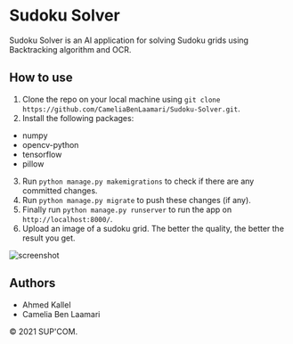 # Sudoku Solver
Sudoku Solver is an AI application for solving Sudoku grids using Backtracking algorithm and OCR.


## How to use
1. Clone the repo on your local machine using `git clone https://github.com/CameliaBenLaamari/Sudoku-Solver.git`.
2. Install the following packages:
  - numpy
  - opencv-python
  - tensorflow
  - pillow
3. Run `python manage.py makemigrations` to check if there are any committed changes.
4. Run `python manage.py migrate` to push these changes (if any).
5. Finally run `python manage.py runserver` to run the app on `http://localhost:8000/`.
6. Upload an image of a sudoku grid. The better the quality, the better the result you get.

![screenshot](https://user-images.githubusercontent.com/76062686/146265653-eace6660-8efb-4cf7-bf1f-b7c282a27c3f.png)


## Authors
- Ahmed Kallel
- Camelia Ben Laamari


© 2021 SUP'COM.

